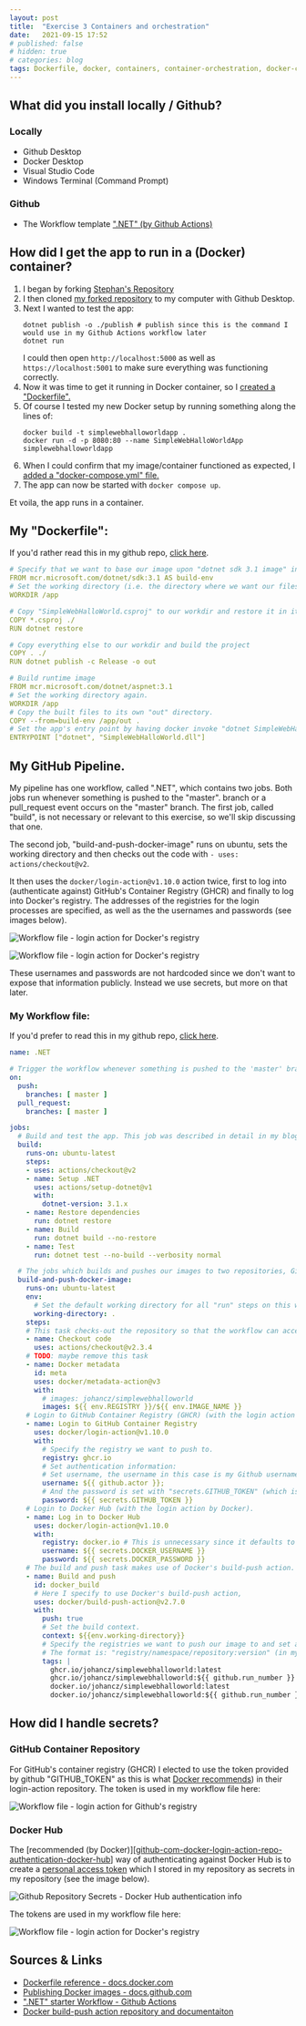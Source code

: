 ```yaml
---
layout: post
title:  "Exercise 3 Containers and orchestration"
date:   2021-09-15 17:52
# published: false
# hidden: true
# categories: blog
tags: Dockerfile, docker, containers, container-orchestration, docker-compose, 
---
```



<!-- <p style="color: red; font-size: 5em;">Work in progress</p> -->


## What did you install locally / Github?

### Locally
- Github Desktop
- Docker Desktop
- Visual Studio Code
- Windows Terminal (Command Prompt)

### Github
- The Workflow template [".NET" (by Github Actions)][github-com-actions-starter-workflows-dotnet]


## How did I get the app to run in a (Docker) container?
1. I began by forking [Stephan's Repository][github-com-apprepo-original]
1. I then cloned [my forked repository][github-com-apprepo-myfork] to my computer with Github Desktop.
1. Next I wanted to test the app:
    ```shell
    dotnet publish -o ./publish # publish since this is the command I would use in my Github Actions workflow later
    dotnet run
    ```
    I could then open `http://localhost:5000` as well as `https://localhost:5001` to make sure everything was functioning correctly.
1. Now it was time to get it running in Docker container, so I [created a "Dockerfile".][github-com-apprepo-commit-dockerfile]
1. Of course I tested my new Docker setup by running something along the lines of:
    ```shell
    docker build -t simplewebhalloworldapp .
    docker run -d -p 8080:80 --name SimpleWebHalloWorldApp simplewebhalloworldapp
    ```
1. When I could confirm that my image/container functioned as expected, I [added a "docker-compose.yml" file.][github-com-apprepo-commit-dockercomposefile]
1. The app can now be started with `docker compose up`.

Et voila, the app runs in a container.


## My "Dockerfile":

If you'd rather read this in my github repo, [click here][github-com-apprepo-myfork-Dockerfile].

```yaml
# Specify that we want to base our image upon "dotnet sdk 3.1 image" in microsoft's container registry (MCR), and fetch it.
FROM mcr.microsoft.com/dotnet/sdk:3.1 AS build-env
# Set the working directory (i.e. the directory where we want our files and the directory in which commands (such as COPY, RUN and ENTRYPOINT) should be executed in)
WORKDIR /app

# Copy "SimpleWebHalloWorld.csproj" to our workdir and restore it in its own container layer.
COPY *.csproj ./
RUN dotnet restore

# Copy everything else to our workdir and build the project
COPY . ./
RUN dotnet publish -c Release -o out

# Build runtime image
FROM mcr.microsoft.com/dotnet/aspnet:3.1
# Set the working directory again.
WORKDIR /app
# Copy the built files to its own "out" directory.
COPY --from=build-env /app/out .
# Set the app's entry point by having docker invoke "dotnet SimpleWebHalloWorld.dll" in the command line.
ENTRYPOINT ["dotnet", "SimpleWebHalloWorld.dll"]
```


## My GitHub Pipeline.

My pipeline has one workflow, called ".NET", which contains two jobs. Both jobs run whenever something is pushed to the "master". branch or a pull_request event occurs on the "master" branch. The first job, called "build", is not necessary or relevant to this exercise, so we'll skip discussing that one.

The second job, "build-and-push-docker-image" runs on ubuntu, sets the working directory and then checks out the code with `- uses: actions/checkout@v2`.

It then uses the `docker/login-action@v1.10.0` action twice, first to log into (authenticate against) GitHub's Container Registry (GHCR) and finally to log into Docker's registry.
The addresses of the registries for the login processes are specified, as well as the the usernames and passwords (see images below).

![Workflow file - login action for Docker's registry](/Molnapplikationer-Blogg/data/images/exercise-3-containers-and-orchestration/github-repo-actions-workflow-login-action-github.png)


![Workflow file - login action for Docker's registry](/Molnapplikationer-Blogg/data/images/exercise-3-containers-and-orchestration/github-repo-actions-workflow-login-action-docker.png)

These usernames and passwords are not hardcoded since we don't want to expose that information publicly. Instead we use secrets, but more on that later.


### My Workflow file:
If you'd prefer to read this in my github repo, [click here][github-com-apprepo-myfork-workflow-pipeline-file].

```yaml
name: .NET

# Trigger the workflow whenever something is pushed to the 'master' branch or a "pull_request" event occurs (for more on what a "pull_request" event is and its activity types see here: https://docs.github.com/en/actions/reference/events-that-trigger-workflows#pull_request)
on:
  push:
    branches: [ master ]
  pull_request:
    branches: [ master ]

jobs:
  # Build and test the app. This job was described in detail in my blog post for the 2nd exercise of this course, see here: https://johancz.github.io/Molnapplikationer-Blogg/2021/09/09/exercise-2-Continuous-Integration#my-github-actions-workflow-yaml-file
  build:
    runs-on: ubuntu-latest
    steps:
    - uses: actions/checkout@v2
    - name: Setup .NET
      uses: actions/setup-dotnet@v1
      with:
        dotnet-version: 3.1.x
    - name: Restore dependencies
      run: dotnet restore
    - name: Build
      run: dotnet build --no-restore
    - name: Test
      run: dotnet test --no-build --verbosity normal

  # The jobs which builds and pushes our images to two repositories, Github's container repository (GHCR) and Docker Hub.
  build-and-push-docker-image:
    runs-on: ubuntu-latest
    env:
      # Set the default working directory for all "run" steps on this workflow.
      working-directory: .
    steps:
    # This task checks-out the repository so that the workflow can access it. 
    - name: Checkout code
      uses: actions/checkout@v2.3.4
    # TODO: maybe remove this task
    - name: Docker metadata
      id: meta
      uses: docker/metadata-action@v3
      with:
        # images: johancz/simplewebhalloworld
        images: ${{ env.REGISTRY }}/${{ env.IMAGE_NAME }}
    # Login to GitHub Container Registry (GHCR) (with the login action by Docker).
    - name: Login to GitHub Container Registry
      uses: docker/login-action@v1.10.0
      with:
        # Specify the registry we want to push to.
        registry: ghcr.io
        # Set authentication information:
        # Set username, the username in this case is my Github username (specified with "github.actor").
        username: ${{ github.actor }};
        # And the password is set with "secrets.GITHUB_TOKEN" (which is a token automatically provided by Github which can be used on this (and only this repository).
        password: ${{ secrets.GITHUB_TOKEN }}
    # Login to Docker Hub (with the login action by Docker).
    - name: Log in to Docker Hub
      uses: docker/login-action@v1.10.0
      with:
        registry: docker.io # This is unnecessary since it defaults to Docker's registry unless specified.
        username: ${{ secrets.DOCKER_USERNAME }}
        password: ${{ secrets.DOCKER_PASSWORD }}
    # The build and push task makes use of Docker's build-push action. This task builds an image and pushes it to GHCR.
    - name: Build and push
      id: docker_build
      # Here I specify to use Docker's build-push action, 
      uses: docker/build-push-action@v2.7.0
      with:
        push: true
        # Set the build context.
        context: ${{env.working-directory}}
        # Specify the registries we want to push our image to and set a "version tag" (e.g. "latest" or "9").
        # The format is: "registry/namespace/repository:version" (in my case the namespace on both registries is my username "johancz")
        tags: |
          ghcr.io/johancz/simplewebhalloworld:latest
          ghcr.io/johancz/simplewebhalloworld:${{ github.run_number }}
          docker.io/johancz/simplewebhalloworld:latest
          docker.io/johancz/simplewebhalloworld:${{ github.run_number }}
```


## How did I handle secrets?

### GitHub Container Repository
For GitHub's container registry (GHCR) I elected to use the token provided by github "GITHUB_TOKEN" as this is what [Docker recommends][github-com-docker-login-action-repo-authentication-ghcr]) in their login-action repository. The token is used in my workflow file here:

![Workflow file - login action for Github's registry](/Molnapplikationer-Blogg/data/images/exercise-3-containers-and-orchestration/github-repo-actions-workflow-login-action-github.png)

### Docker Hub
The [recommended (by Docker)][[github-com-docker-login-action-repo-authentication-docker-hub]] way of authenticating against Docker Hub is to create a [personal access token][docs-docker-com-managing-access-tokens] which I stored in my repository as secrets in my repository (see the image below).

![Github Repository Secrets - Docker Hub authentication info](/Molnapplikationer-Blogg/data/images/exercise-3-containers-and-orchestration/github-repo-secrets-for-docker-hub.png)

The tokens are used in my workflow file here:

![Workflow file - login action for Docker's registry](/Molnapplikationer-Blogg/data/images/exercise-3-containers-and-orchestration/github-repo-actions-workflow-login-action-docker.png)


<!-- ## Docker CLI authentication against repositories -->



<!-- ## How do pushes with `docker/build-push-action@v2` end up in the correct repository? -->



## Sources & Links
- [Dockerfile reference - docs.docker.com][docs-docker-com-dockerfile-reference]
- [Publishing Docker images - docs.github.com][docs-github-com-publish-docker-images]
- [".NET" starter Workflow - Github Actions][github-com-actions-starter-workflows-dotnet]
- [Docker build-push action repository and documentaiton][github-com-buildpush-action]


[docs-docker-com-dockerfile-reference]: https://docs.docker.com/engine/reference/builder/
[docs-docker-com-managing-access-tokens]: https://docs.docker.com/docker-hub/access-tokens/
[docs-github-com-publish-docker-images]: https://docs.github.com/en/actions/guides/publishing-docker-images
[docs-github-com-actions-trigger-events-pull-request]: https://docs.github.com/en/actions/reference/events-that-trigger-workflows#pull_request
[github-com-buildpush-action]: https://github.com/docker/build-push-action
[github-com-actions-starter-workflows-dotnet]: https://github.com/actions/starter-workflows/blob/028df69d88fa6b986e3ec1f52b4ae52300e87c5a/ci/dotnet.yml
[github-com-apprepo-original]: https://github.com/skjohansen/SimpleWebHalloWorld
[github-com-apprepo-myfork]: https://github.com/johancz/SimpleWebHalloWorld
[github-com-apprepo-myfork-Dockerfile]: https://github.com/johancz/SimpleWebHalloWorld/blob/master/Dockerfile
[github-com-apprepo-myfork-workflow-pipeline-file]: https://github.com/johancz/SimpleWebHalloWorld/blob/master/.github/workflows/ci-pipeline.yml
[github-com-apprepo-commit-dockerfile]: https://github.com/johancz/SimpleWebHalloWorld/commit/f648502cec84ead0a9855640e064be5f83764f6b
[github-com-apprepo-commit-dockercomposefile]: https://github.com/johancz/SimpleWebHalloWorld/commit/ce9ff9935ab082203036151d61f8e387573d6ad7#diff-e45e45baeda1c1e73482975a664062aa56f20c03dd9d64a827aba57775bed0d3
[github-com-docker-login-action-repo-authentication-docker-hub]: https://github.com/docker/login-action#docker-hub
[github-com-docker-login-action-repo-authentication-ghcr]: https://github.com/docker/login-action#github-container-registry
